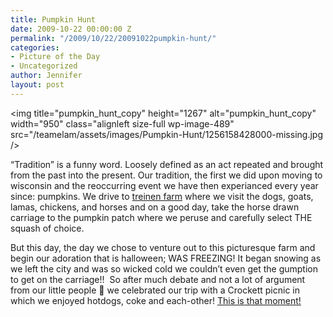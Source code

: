 ```yaml
---
title: Pumpkin Hunt
date: 2009-10-22 00:00:00 Z
permalink: "/2009/10/22/20091022pumpkin-hunt/"
categories:
- Picture of the Day
- Uncategorized
author: Jennifer
layout: post
---
```


<img title="pumpkin_hunt_copy" height="1267" alt="pumpkin_hunt_copy" width="950" class="alignleft size-full wp-image-489" src="/teamelam/assets/images/Pumpkin-Hunt/1256158428000-missing.jpg />

&#8220;Tradition&#8221; is a funny word. Loosely defined as an act repeated and brought from the past into the present. Our tradition, the first we did upon moving to wisconsin and the reoccurring event we have then experianced every year since: pumpkins. We drive to [treinen farm](http://www.treinenfarm.com/) where we visit the dogs, goats, lamas, chickens, and horses and on a good day, take the horse drawn carriage to the pumpkin patch where we peruse and carefully select THE squash of choice.

But this day, the day we chose to venture out to this picturesque farm and begin our adoration that is halloween; WAS FREEZING! It began snowing as we left the city and was so wicked cold we couldn&#8217;t even get the gumption to get on the carriage!!  So after much debate and not a lot of argument from our little people 🙂 we celebrated our trip with a Crockett picnic in which we enjoyed hotdogs, coke and each-other! [This is that moment!](http://www.flickr.com/photos/jenniferandJennifers_photos/sets/72157622530788681/ "This is that moment!")
